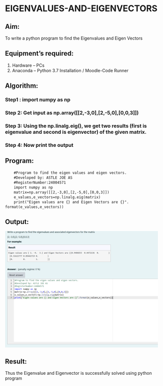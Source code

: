 # EIGENVALUES-AND-EIGENVECTORS
## Aim:
To write a python program to find the Eigenvalues and Eigen Vectors
## Equipment’s required:
1. 	Hardware – PCs
2. 	Anaconda – Python 3.7 Installation / Moodle-Code Runner
## Algorithm:
### Step1 : import numpy as np
### Step 2: Get input as np.array([[2,-3,0],[2,-5,0],[0,0,3]])
### Step 3: Using the np.linalg.eig(),  we get two results (first is eigenvalue and second is eigenvector) of the given matrix.
### Step 4: Now print the output

## Program:
```
    #Program to find the eigen values and eigen vectors.
    #Developed by: ASTLE JOE AS
    #RegisterNumber:24004571
    import numpy as np
    matrix=np.array([[2,-3,0],[2,-5,0],[0,0,3]])
    e_values,e_vectors=np.linalg.eig(matrix)
    print("Eigen values are {} and Eigen Vectors are {}".   format(e_values,e_vectors))
```
## Output:
![alt text](<Screenshot 2024-12-02 153640.png>)
## Result:
Thus the Eigenvalue and Eigenvector is successfully solved using python program
